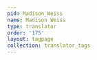 ```yaml
---
pid: Madison_Weiss
name: Madison Weiss
type: translator
order: '175'
layout: tagpage
collection: translator_tags
---
```

